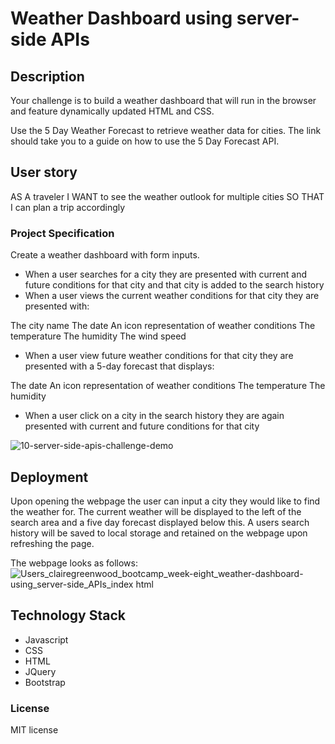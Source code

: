 # Weather Dashboard using server-side APIs

## Description

Your challenge is to build a weather dashboard that will run in the browser and feature dynamically updated HTML and CSS.

Use the 5 Day Weather Forecast to retrieve weather data for cities. The link should take you to a guide on how to use the 5 Day Forecast API.

## User story
AS A traveler
I WANT to see the weather outlook for multiple cities
SO THAT I can plan a trip accordingly

### Project Specification

Create a weather dashboard with form inputs.

- When a user searches for a city they are presented with current and future conditions for that city and that city is added to the search history
- When a user views the current weather conditions for that city they are presented with:

The city name
The date
An icon representation of weather conditions
The temperature
The humidity
The wind speed

- When a user view future weather conditions for that city they are presented with a 5-day forecast that displays:

The date
An icon representation of weather conditions
The temperature
The humidity

- When a user click on a city in the search history they are again presented with current and future conditions for that city


![10-server-side-apis-challenge-demo](https://user-images.githubusercontent.com/118351853/216649375-98a4ff6a-56c2-4718-8aec-77b0aa95e5e4.png)

## Deployment
Upon opening the webpage the user can input a city they would like to find the weather for. The current weather will be displayed to the left of the search area and a five day forecast displayed below this. A users search history will be saved to local storage and retained on the webpage upon refreshing the page. 

The webpage looks as follows:
![_Users_clairegreenwood_bootcamp_week-eight_weather-dashboard-using_server-side_APIs_index html_](https://user-images.githubusercontent.com/118351853/217377263-055cc2ae-c7a1-47b1-a705-c277741016d4.png)


## Technology Stack

- Javascript
- CSS
- HTML
- JQuery
- Bootstrap

### License

MIT license 


